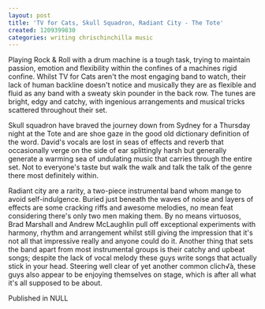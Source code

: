 ```yaml
---
layout: post
title: 'TV for Cats, Skull Squadron, Radiant City - The Tote'
created: 1209399830
categories: writing chrischinchilla music
---
```


Playing Rock & Roll with a drum machine is a tough task, trying to maintain passion, emotion and flexibility within the confines of a machines rigid confine. Whilst TV for Cats aren't the most engaging band to watch, their lack of human backline doesn't notice and musically they are as flexible and fluid as any band with a sweaty skin pounder in the back row. The tunes are bright, edgy and catchy, with ingenious arrangements and musical tricks scattered throughout their set.

Skull squadron have braved the journey down from Sydney for a Thursday night at the Tote and are shoe gaze in the good old dictionary definition of the word. David's vocals are lost in seas of effects and reverb that occasionally verge on the side of ear splittingly harsh but generally generate a warming sea of undulating music that carries through the entire set. Not to everyone's taste but walk the walk and talk the talk of the genre there most definitely within.

Radiant city are a rarity, a two-piece instrumental band whom mange to avoid self-indulgence. Buried just beneath the waves of noise and layers of effects are some cracking riffs and awesome melodies, no mean feat considering there's only two men making them. By no means virtuosos, Brad Marshall and Andrew McLaughlin pull off exceptional experiments with harmony, rhythm and arrangement whilst still giving the impression that it's not all that impressive really and anyone could do it. Another thing that sets the band apart from most instrumental groups is their catchy and upbeat songs; despite the lack of vocal melody these guys write songs that actually stick in your head. Steering well clear of yet another common clich√à, these guys also appear to be enjoying themselves on stage, which is after all what it's all supposed to be about.

Published in NULL
